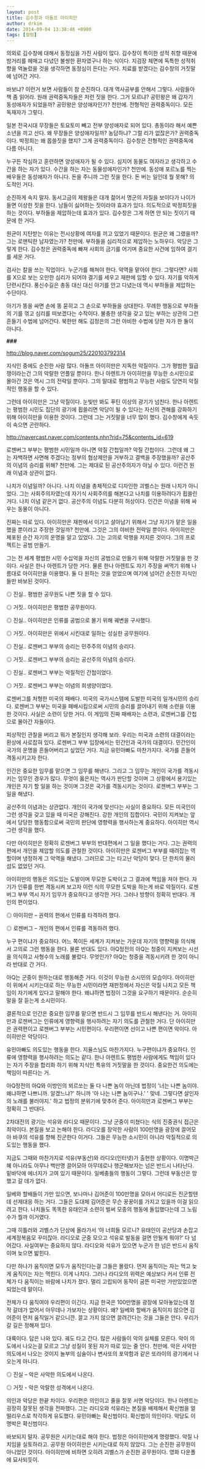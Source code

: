 ```yaml
---
layout: post
title: 김수창과 아돌프 아이히만
author: drkim
date: 2014-09-04 13:38:48 +0900
tags: [컬럼]
---
```

의외로 김수창에 대해서 동정심을 가진 사람이 많다. 김수창이 특이한 성적 취향 때문에 밤거리를 헤매고 다녔던 불쌍한 환자였구나 하는 식이다. 지검장 체면에 독특한 성적취향을 억눌렀을 것을 생각하면 동정심이 든다는 거다. 치료를 받겠다는 김수창의 거짓말에 넘어간 거다.

  


바보냐? 이런거 보면 사람들이 참 순진하다. 대개 역사공부를 안해서 그렇다. 사람들아 책 좀 읽어라. 원래 권력중독자들은 저런 짓을 한다. 그거 모르냐? 공민왕은 왜 갑자기 동성애자가 되었을까? 공민왕은 양성애자인가? 천만에. 전형적인 권력중독이다. 모든 독재자가 그렇다.

  


일본 전국시대 무장들은 토요토미 빼고 전부 양성애자로 되어 있다. 총동이라 해서 예쁜 소년을 끼고 산다. 왜 무장들은 양성애자일까? 농담하냐? 그럴 리가 없잖은가? 권력중독이다. 박정희는 왜 몹쓸짓을 했지? 그게 권력중독이다. 김수창은 전형적인 권력중독에 다름 아니다. 

  


누구든 작심하고 훈련하면 양성애자가 될 수 있다. 심지어 동물도 여자라고 생각하고 수간을 하는 자가 있다. 수간을 하는 자는 동물성애자인가? 천만에. 동성애 포르노를 찍는 배우들은 동성애자가 아니다. 돈을 주니까 그런 짓을 한다. 돈 버는 일인데 뭘 못해? 의도적인 거다.

  


순진하게 속지 말자. 동서고금의 제왕들은 대개 젊어서 명군의 자질을 보이다가 나이가 들면 이상한 짓을 한다. 남들이 싫어하는 짓이라야 효과가 있다. 의도적으로 박정희짓을 하는 것이다. 부하들을 제압하는데 효과가 있다. 김수창은 그게 하면 안 되는 짓이기 때문에 한 거다. 

  


원균이 지탄받는 이유는 전시상황에 여자를 끼고 있었기 때문이다. 원균은 왜 그랬을까? 그는 로맨틱한 남자였는가? 천만에. 부하들을 심리적으로 제압하는 노하우다. 악당은 그렇게 한다. 김수창은 권력중독에 빠져 사회의 금기를 어기며 중요한 사건에 임하여 결기를 세운 거다. 

  


검사는 칼을 쓰는 직업이다. 누군가를 해쳐야 한다. 악역을 맡아야 한다. 그렇다면? 사회를 X으로 보는 오만한 심리가 되어야 결기를 세우고 재판에 임할 수 있다. 자기를 악하게 단련시킨다. 풍신수길은 총동 대신 대신 아기를 안고 다녔는데 역시 부하들을 제압하는 수단이다. 

  


아기가 똥을 싸면 손에 똥 묻히고 그 손으로 부하들을 상대한다. 무례한 행동으로 부하들의 기를 꺾고 심리를 떠보겠다는 수작이다. 불충한 생각을 갖고 있는 부하는 상관의 그런 흔들기 수법에 넘어간다. 북한만 해도 김정은의 그런 야비한 수법에 당한 자가 한 둘이 아니다. 

  


**###**

  


http://blog.naver.com/sogum25/220103792314

  


지식인 중에도 순진한 사람 많다. 아돌프 아이히만은 지독한 악질이다. 그가 평범한 월급쟁이라는건 그의 악랄한 언플일 뿐이다. 한나 아렌트가 아이히만을 무능한 소시민으로 몰아간 것은 역시 그의 전략일 뿐이다. 그의 말대로 평범하고 무능한 사람도 당연히 악질적인 행동을 할 수 있다. 

  


그런데 아이히만은 그냥 악질이다. 눈빛만 봐도 푸틴 이상의 광기가 넘친다. 한나 아렌트는 평범한 시민도 집단의 광기에 휩쓸리면 악당이 될 수 있다는 자신의 견해를 강화하기 위해 아이히만을 이용한 것이다. 그런데 그는 거짓말을 너무 많이 했다. 김수창에게 속듯이 속으면 곤란하다. 

  


http://navercast.naver.com/contents.nhn?rid=75&contents_id=619 

  


로젠버그 부부는 평범한 시민일까 아니면 악질 간첩일까? 악질 간첩이다. 그런데 왜 그는 자백하면 사면해 주겠다는 정부의 협상제안을 거부하고 결백을 주장했을까? 공산주의 이념의 승리를 위해? 천만에. 그는 제대로 된 공산주의자가 아닐 수 있다. 이런건 원래 이념과 상관이 없다. 

  


나치가 이념일까? 아니다. 나치 이념을 총체적으로 디자인한 괴벨스는 원래 나치가 아니었다. 그는 사회주의자였는데 자기식 사회주의를 해본다고 나치를 이용하려다가 휩쓸린 거다. 나치 이념 같은거 없다. 공산주의 이념도 다분히 허상이다. 인간은 이념을 위해 싸우는 동물이 아니다. 

  


진짜는 따로 있다. 아이히만은 재판에서 이기고 살아남기 위해서 그냥 자기가 맡은 일을 했을 뿐이라고 주장한 것일까? 천만에. 그것은 그의 야비한 전략일 뿐이다. 아이히만은 체포된 순간 자기의 운명을 알고 있었다. 그는 고의로 악행을 저지른 것이다. 그의 프로젝트는 공범 만들기.

  


그는 전 세계 평범한 시민 수십억을 자신의 공범으로 만들기 위해 악랄한 거짓말을 한 것이다. 사실은 한나 아렌트가 당한 거다. 물론 한나 아렌트도 자기 주장을 써먹기 위해 나름대로 아이히만을 이용했다. 둘 다 원하는 것을 얻었으며 여기에 넘어간 순진한 지식인들만 바보된 것이다.

  


◎ 진실.. 평범한 공무원도 나쁜 짓을 할 수 있다.   
      
◎ 거짓.. 아이히만은 평범한 공무원이다. 

  


◎ 진실.. 아이히만은 인류를 공범으로 몰기 위해 궤변을 구사했다.   
      
◎ 거짓.. 아이히만은 위에서 시킨대로 일하는 성실한 공무원이다. 

  


◎ 진실.. 로젠버그 부부의 승리는 민주주의 이념의 승리다.   
      
◎ 거짓.. 로젠버그 부부의 승리는 공산주의 이념의 승리다. 

  


◎ 진실.. 로젠버그 부부는 악질적인 간첩이었다.   
      
◎ 거짓.. 로젠버그 부부는 이념의 희생양이었다. 

  


로젠버그를 처형한 미국의 패배다. 미국의 국가시스템에 도발한 미국의 일개시민의 승리다. 로젠버그 부부는 미국을 패배시킴으로써 시민의 승리를 끌어내기 위해 소련을 이용한 것이다. 사실은 소련이 당한 거다. 이 게임의 진짜 패배자는 소련과, 로젠버그를 간첩으로 몰아간 자들이다. 

  


피상적인 관찰을 버리고 뭐가 본질인지 생각해 보라. 우리는 미국과 소련의 대결이라는 환상에 사로잡혀 있다. 로젠버그 부부 입장에서는 민간인과 국가의 대결이다. 민간인이 국가의 운명을 흔들어버리고 싶었던 거다. 지금 유민아빠도 마찬가지다. 국가를 흔들어 격동시키고자 한다. 

  


인간은 중요한 임무를 맡으면 그 임무를 해낸다. 그리고 그 임무는 개인이 국가를 격동시키는 임무인 경우가 많다. 무엇이 옳은지는 역사가 판단할 것이며 그 상황에서 용기있는 개인은 자기 할 일을 하는 것이며 그것은 국가를 격동시키는 것이다. 로젠버그 부부는 그 일을 해냈다. 

  


공산주의 이념과는 상관없다. 개인이 국가에 맞선다는 사실이 중요하다. 모든 미국인이 그런 생각을 갖고 있을 때 미국은 강해진다. 강한 개인의 집합이다. 국민이 지켜보는 앞에서 당당한 행동함으로써 국민의 판단에 영향력을 행사하는게 중요하다. 아이히만 역시 그런 생각을 했다.

  


다만 아이히만은 정확히 로젠버그 부부의 반대편에서 그 일을 했다는 거다. 그는 권력의 편에서 개인을 제압할 의도를 관철한 것이다. 아이히만은 로젠버그 부부를 때려잡는 역할이며 냉정하게 그 악역을 해냈다. 그러므로 그는 타고난 악당이 맞다. 단 한치의 물러섬도 없었던 거다. 

  


아이히만의 행동은 의도있는 도발이며 무모한 도박이고 그 결과에 책임을 져야 한다. 자기가 인류를 한번 격동시켜 보고자 이런 식의 무모한 도박을 하는게 바로 악질이다. 로젠버그 부부 역시 자기 임무가 중요하다고 생각한 거다. 그러나 방향이 정확히 반대다. 개인의 편이었다.

  


◎ 아이히만 – 권력의 편에서 인류를 타격하려 했다.   
      
◎ 로젠버그 – 개인의 편에서 인류를 격동하려 했다. 

  


누구 편이냐가 중요하다. 어느 쪽이든 세계가 지켜보는 가운데 자기의 영향력을 의식해서 고의로 그런 행동을 한다. 물론 반대도 있다. 아Q정전의 아Q는 청중이 지켜보는 시선을 의식하고 사형수의 노래를 불렀다. 무엇인가? 아Q는 청중을 격동시키려 한 것이 아니라 반대로 간 거다. 

  


아Q는 군중이 원하는대로 행동해준 거다. 이것이 무능한 소시민의 모습이다. 아이히만이 위에서 시키는대로 하는 무능한 시민이라면 재판정에서 자신은 악질 나치고 모든 책임이 자기에게 있다고 말해야 한다. 왜냐하면 법정이 그것을 요구하기 때문이다. 순순히 말을 잘 듣는게 소시민이다. 

  


결론적으로 인간은 중요한 임무를 맡으면 반드시 그 임무를 반드시 해낸다는 거. 아이히만과 로젠버그는 인류에게 영향력을 행사하려는 자기 의도를 관철한 거다. 단 아이히만은 권력편이고 로젠버그 부부는 시민편이다. 우리편이면 선이고 나쁜 편이면 악이다. 아이히만은 악당이다.

  


유민아빠도 의도있는 행동을 한다. 지율스님도 마찬가지다. 누구편이냐가 중요하다. 인류에 영향력을 행사하려는 의도는 같다. 한나 아렌트도 평범한 사람에게도 책임이 있다는 자기 주장을 합리화 하기 위해 지식인 특유의 거짓말을 한 것이다. 중요한건 의도에는 책임이 따른다는 거.

  


아Q정전의 아Q와 이방인의 뫼르쏘는 둘 다 나쁜 놈이 아닌데 법정이 '너는 나쁜 놈이야. 왜냐하면 나쁘니까. 알겠느냐?' 하니까 '아 나는 나쁜 놈이구나.' ' 맞네. 그렇다면 살인자의 노래를 불러야지.' 하고 법정의 분위기에 맞추어 준다. 아이히만과 로젠버그 부부는 정확히 그 반대다. 

  


2차대전의 광기는 석유와 라디오 때문이다. 그냥 군중이 미쳤다는 식의 진중권식 접근은 최악이다. 본질을 보고 논해야 한다. 라디오를 장악한 사람이 100만명을 광장에 끌어모아 바쿠의 석유를 향해 진군한다 이거다. 그들은 무능한 소시민이 아니라 악질적으로 의도있는 행동을 했다. 

  


지금도 그때와 마찬가지로 석유(부동산)와 라디오(인터넷)가 출현한 상황이다. 이명박근혜 아니라도 아무나 백만명 끌어모아 아무데로나 행군해보자는 넘은 반드시 나타난다. 밑바닥에 에너지가 고여 있기 때문이다. 일베충들의 행동이 그렇다. 그런데 부동산은 망했고 갈 데가 없다.

  


일베와 할배들이 가만 있으면, 보나마나 김어준이 100만명을 모아서 어디로든 진군할텐데 선제대응 하는 거다. 그들은 도대체 김어준은 무슨 꿍꿍이를 가지고 있을까 이걸 읽으려고 한다. 나치들도 똑똑한 유태인과 소련이 벌써 모종의 행동에 돌입했다는데 그 노림수가 뭘까 이거였다. 

  


그때 히틀러와 괴벨스가 단상에 올라가서 ‘야 너희들 모르니? 유태인이 공산당과 손잡고 세계정복음모 꾸미잖아. 라디오로 군중 모으고 석유로 발동을 걸면 안될게 뭐야?’ 다 넘어갔다. 사실여부는 중요하지 않다. 라디오와 석유가 있으면 누군가 한 넘은 반드시 움직이며 늦으면 밟힌다. 

  


다만 하나가 움직이면 모두가 움직인다는걸 그들은 몰랐다. 먼저 움직이는 자는 먹고 늦게 움직이는 자는 먹힌다. 이게 나치다. 그러나 라디오의 위력은 예상보다 커서 인류 전체가 다 움직이는 바람에 나치가 졌다. 멀리 고립되어 동작이 굼뜬 미국만 가만있었으면 되었는데 말이다. 

  


전체가 다 움직여야 우리편이 이긴다. 지금 한국은 100만명을 광장에 모아놓았는데 정작 갈데가 없어서 아무데나 가보자는 상황이다. 왜? 일베와 할배가 움직이지 않으면 김어준이 먼저 움직일거 같으니깐. 끌고 가지 않으면 끌려간다는 것을 그들은 안다. 우리가 갈 길은 정해져 있다. 

  


대륙이다. 답은 나와 있다. 궤도 타고 간다. 많은 사람들이 악의 실체를 모른다. 악이 의도에서 나오는걸 모르고 그냥 성질이 못된 자가 따로 있는 줄 안다. 천만에. 악은 사악한 의도에서 나오는 것이지 놀부의 심술이나 변사또의 포악함과 같은 또라이의 광기에서 나오는게 아니다. 

  


◎ 진실 – 악은 사악한 의도에서 나온다.   
      
◎ 거짓 - 악은 악랄한 성격에서 나온다.

  


의인과 악당은 한끝 차이다. 우리편은 의인이고 줄을 잘못 서면 악당이다. 한나 아렌트는 굉장히 잘못된 생각을 전파했다. 그는 라디오와 석유라는 본질을 배제해서 확신범을 얼떨리우스로 착각하게 유도했다. 유민아빠는 확신범이다. 확신범이 의인이다. 악당도 이명박은 확신범이다. 

  


바보되지 말자. 공무원은 시키는대로 해야 한다. 법정은 아이히만에게 명령했다. 악질 나치임을 실토하라고. 공무원 아이히만은 시키는대로 하지 않았다. 그는 순진한 공무원이 아니었던 것이다. 아이히만에 비하면 오히려 괴벨스가 순진한 공무원이다. 영화 다운폴에 묘사되듯이.